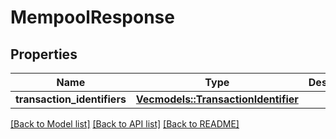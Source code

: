 # MempoolResponse

## Properties

Name | Type | Description | Notes
------------ | ------------- | ------------- | -------------
**transaction_identifiers** | [**Vec<models::TransactionIdentifier>**](TransactionIdentifier.md) |  | 

[[Back to Model list]](../README.md#documentation-for-models) [[Back to API list]](../README.md#documentation-for-api-endpoints) [[Back to README]](../README.md)


